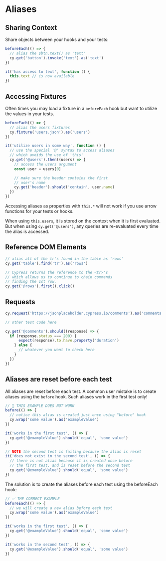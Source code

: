 # Aliases

## Sharing Context

Share objects between your hooks and your tests:

```js
beforeEach(() => {
  // alias the $btn.text() as 'text'
  cy.get('button').invoke('text').as('text')
})

it('has access to text', function () {
  this.text // is now available
})
```


## Accessing Fixtures

Often times you may load a fixture in a `beforeEach` hook but want to utilize the values in your tests.

```js
beforeEach(() => {
  // alias the users fixtures
  cy.fixture('users.json').as('users')
})

it('utilize users in some way', function () {
  // use the special '@' syntax to access aliases
  // which avoids the use of 'this'
  cy.get('@users').then((users) => {
    // access the users argument
    const user = users[0]

    // make sure the header contains the first
    // user's name
    cy.get('header').should('contain', user.name)
  })
})
```

Accessing aliases as properties with `this.*` will not work if you use arrow functions for your tests or hooks.

When using `this.users`, it is stored on the context when it is first evaluated. But when using `cy.get('@users')`, any queries are re-evaluated every time the alias is accessed.


## Reference DOM Elements

```js
// alias all of the tr's found in the table as 'rows'
cy.get('table').find('tr').as('rows')
```

```js
// Cypress returns the reference to the <tr>'s
// which allows us to continue to chain commands
// finding the 1st row.
cy.get('@rows').first().click()
```


## Requests

```js
cy.request('https://jsonplaceholder.cypress.io/comments').as('comments')

// other test code here

cy.get('@comments').should((response) => {
  if (response.status === 200) {
      expect(response).to.have.property('duration')
    } else {
      // whatever you want to check here
    }
  })
})
```

## Aliases are reset before each test

All aliases are reset before each test. A common user mistake is to create aliases using the `before` hook. Such aliases work in the first test only!

```js
// 🚨 THIS EXAMPLE DOES NOT WORK
before(() => {
  // notice this alias is created just once using "before" hook
  cy.wrap('some value').as('exampleValue')
})

it('works in the first test', () => {
  cy.get('@exampleValue').should('equal', 'some value')
})

// NOTE the second test is failing because the alias is reset
it('does not exist in the second test', () => {
  // there is not alias because it is created once before
  // the first test, and is reset before the second test
  cy.get('@exampleValue').should('equal', 'some value')
})
```

The solution is to create the aliases before each test using the beforeEach hook:

```js
// ✅ THE CORRECT EXAMPLE
beforeEach(() => {
  // we will create a new alias before each test
  cy.wrap('some value').as('exampleValue')
})

it('works in the first test', () => {
  cy.get('@exampleValue').should('equal', 'some value')
})

it('works in the second test', () => {
  cy.get('@exampleValue').should('equal', 'some value')
})
```